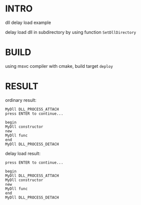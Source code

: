 # INTRO

dll delay load example

delay load dll in subdirectory by using function `SetDllDirectory`

# BUILD

using msvc compiler with cmake, build target `deploy`

# RESULT

ordinary result:

```
MyDll DLL_PROCESS_ATTACH
press ENTER to continue...

begin
MyDll constructor
new
MyDll func
end
MyDll DLL_PROCESS_DETACH
```

delay load result:

```
press ENTER to continue...

begin
MyDll DLL_PROCESS_ATTACH
MyDll constructor
new
MyDll func
end
MyDll DLL_PROCESS_DETACH
```